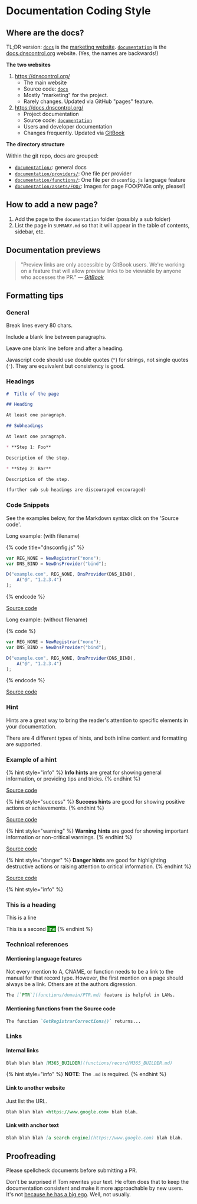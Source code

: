 # Documentation Coding Style

## Where are the docs?

TL;DR version: [`docs`](https://github.com/StackExchange/dnscontrol/tree/master/docs) is the [marketing website](https://dnscontrol.org). [`documentation`](https://github.com/StackExchange/dnscontrol/tree/master/documentation) is the [docs.dnscontrol.org](https://docs.dnscontrol.org/) website. (Yes, the names are backwards!)

**The two websites**

1. <https://dnscontrol.org/>
   * The main website
   * Source code: [`docs`](https://github.com/StackExchange/dnscontrol/tree/master/docs)
   * Mostly "marketing" for the project.
   * Rarely changes.  Updated via GitHub "pages" feature.
2. <https://docs.dnscontrol.org/>
   * Project documentation
   * Source code: [`documentation`](https://github.com/StackExchange/dnscontrol/tree/master/documentation)
   * Users and developer documentation
   * Changes frequently.  Updated via [GitBook](https://www.gitbook.com/)

**The directory structure**

Within the git repo, docs are grouped:

* [`documentation/`](https://github.com/StackExchange/dnscontrol/tree/master/documentation): general docs
* [`documentation/providers/`](https://github.com/StackExchange/dnscontrol/tree/master/documentation/providers/): One file per provider
* [`documentation/functions/`](https://github.com/StackExchange/dnscontrol/tree/master/documentation/functions/): One file per `dnsconfig.js` language feature
* [`documentation/assets/FOO/`](https://github.com/StackExchange/dnscontrol/tree/master/documentation/assets/): Images for page FOO(PNGs only, please!)

## How to add a new page?

1. Add the page to the `documentation` folder (possibly a sub folder)
2. List the page in `SUMMARY.md` so that it will appear in the table of contents, sidebar, etc.

## Documentation previews

> "Preview links are only accessible by GitBook users. We're working on a feature that will allow preview links to be viewable by anyone who accesses the PR." — _[GitBook](https://docs.gitbook.com/product-tour/git-sync/github-pull-request-preview#how-to-access-preview-links)_

## Formatting tips

### General

Break lines every 80 chars.

Include a blank line between paragraphs.

Leave one blank line before and after a heading.

Javascript code should use double quotes (`"`) for strings, not single quotes
(`'`).  They are equivalent but consistency is good.

### Headings

```markdown
#  Title of the page

## Heading

At least one paragraph.

## Subheadings

At least one paragraph.

* **Step 1: Foo**

Description of the step.

* **Step 2: Bar**

Description of the step.

(further sub sub headings are discouraged encouraged)
```

### Code Snippets

See the examples below, for the Markdown syntax click on the 'Source code'.

Long example: (with filename)

{% code title="dnsconfig.js" %}
```javascript
var REG_NONE = NewRegistrar("none");
var DNS_BIND = NewDnsProvider("bind");

D("example.com", REG_NONE, DnsProvider(DNS_BIND),
    A("@", "1.2.3.4")
);
```
{% endcode %}

[Source code](markdown-examples/code/dnsconfig-code-example-with-filename.md?plain=1)

Long example: (without filename)

{% code %}
```javascript
var REG_NONE = NewRegistrar("none");
var DNS_BIND = NewDnsProvider("bind");

D("example.com", REG_NONE, DnsProvider(DNS_BIND),
    A("@", "1.2.3.4")
);
```
{% endcode %}

[Source code](markdown-examples/code/dnsconfig-code-example-without-filename.md?plain=1)

### Hint

Hints are a great way to bring the reader's attention to specific elements in your documentation.

There are 4 different types of hints, and both inline content and formatting are supported.

### Example of a hint

{% hint style="info" %}
**Info hints** are great for showing general information, or providing tips and tricks.
{% endhint %}

 [Source code](markdown-examples/hint/hint-info.md?plain=1)

{% hint style="success" %}
**Success hints** are good for showing positive actions or achievements.
{% endhint %}

 [Source code](markdown-examples/hint/hint-success.md?plain=1)

{% hint style="warning" %}
**Warning hints** are good for showing important information or non-critical warnings.
{% endhint %}

 [Source code](markdown-examples/hint/hint-warning.md?plain=1)

{% hint style="danger" %}
**Danger hints** are good for highlighting destructive actions or raising attention to critical information.
{% endhint %}

 [Source code](markdown-examples/hint/hint-danger.md?plain=1)

{% hint style="info" %}
### This is a heading

This is a line

This is a second <mark style="color:white;background-color:green;">line</mark>
{% endhint %}

### Technical references

#### Mentioning language features

Not every mention to A, CNAME, or function
needs to be a link to the manual for that record type.
However, the first mention on a page should always
be a link.  Others are at the authors digression.

```markdown
The [`PTR`](functions/domain/PTR.md) feature is helpful in LANs.
```

#### Mentioning functions from the Source code

```markdown
The function `GetRegistrarCorrections()` returns...
```

### Links

#### Internal links

```markdown
Blah blah blah [M365_BUILDER](functions/record/M365_BUILDER.md)
```

{% hint style="info" %}
**NOTE**: The `.md` is required.
{% endhint %}

#### Link to another website

Just list the URL.

```markdown
Blah blah blah <https://www.google.com> blah blah.
```

#### Link with anchor text

```markdown
Blah blah blah [a search engine](https://www.google.com) blah blah.
```

## Proofreading

Please spellcheck documents before submitting a PR.

Don't be surprised if Tom rewrites your text.  He often does that to keep the
documentation consistent and make it more approachable by new users.  It's not
[because he has a big ego](https://www.amazon.com/stores/author/B004J0QIVM).
Well, not usually.

